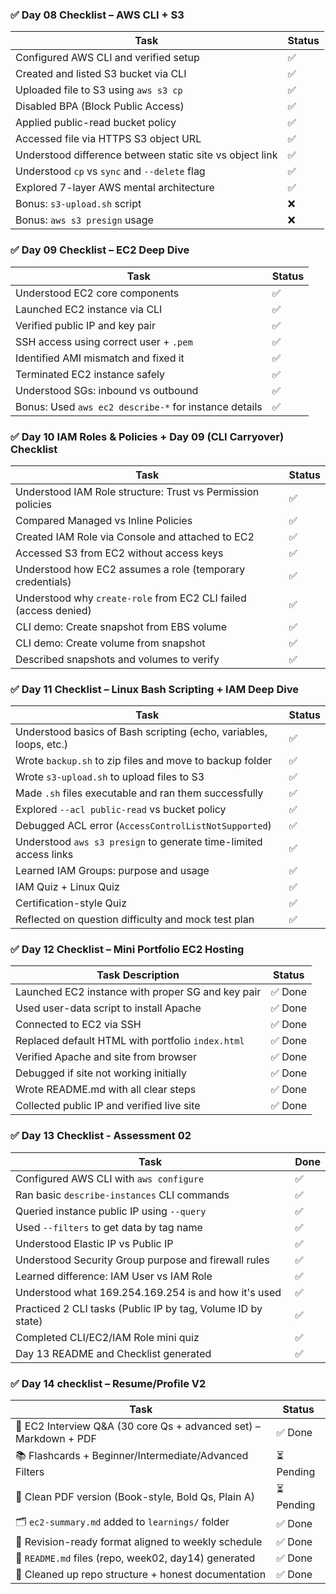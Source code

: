 ### ✅ Day 08 Checklist – AWS CLI + S3

| Task                                                     | Status |
|----------------------------------------------------------|--------|
| Configured AWS CLI and verified setup                    | ✅     |
| Created and listed S3 bucket via CLI                     | ✅     |
| Uploaded file to S3 using `aws s3 cp`                    | ✅     |
| Disabled BPA (Block Public Access)                       | ✅     |
| Applied public-read bucket policy                        | ✅     |
| Accessed file via HTTPS S3 object URL                    | ✅     |
| Understood difference between static site vs object link | ✅     |
| Understood `cp` vs `sync` and `--delete` flag            | ✅     |
| Explored 7-layer AWS mental architecture                 | ✅     |
| Bonus: `s3-upload.sh` script                             | ❌     |
| Bonus: `aws s3 presign` usage                            | ❌     |


### ✅ Day 09 Checklist – EC2 Deep Dive

| Task                                                     | Status |
| -------------------------------------------------------- | ------ |
| Understood EC2 core components                           | ✅      |
| Launched EC2 instance via CLI                            | ✅      |
| Verified public IP and key pair                          | ✅      |
| SSH access using correct user + `.pem`                   | ✅      |
| Identified AMI mismatch and fixed it                     | ✅      |
| Terminated EC2 instance safely                           | ✅      |
| Understood SGs: inbound vs outbound                      | ✅      |
| Bonus: Used `aws ec2 describe-*` for instance details    | ✅      |


### ✅ Day 10 IAM Roles & Policies + Day 09 (CLI Carryover) Checklist

| Task                                                                | Status |
|---------------------------------------------------------------------|--------|
| Understood IAM Role structure: Trust vs Permission policies         | ✅     |
| Compared Managed vs Inline Policies                                 | ✅     |
| Created IAM Role via Console and attached to EC2                    | ✅     |
| Accessed S3 from EC2 without access keys                            | ✅     |
| Understood how EC2 assumes a role (temporary credentials)           | ✅     |
| Understood why `create-role` from EC2 CLI failed (access denied)    | ✅     |
| CLI demo: Create snapshot from EBS volume                           | ✅     |
| CLI demo: Create volume from snapshot                               | ✅     |
| Described snapshots and volumes to verify                           | ✅     |


### ✅ Day 11 Checklist – Linux Bash Scripting + IAM Deep Dive

| Task                                                                 | Status |
|----------------------------------------------------------------------|--------|
| Understood basics of Bash scripting (echo, variables, loops, etc.)   | ✅     |
| Wrote `backup.sh` to zip files and move to backup folder             | ✅     |
| Wrote `s3-upload.sh` to upload files to S3                           | ✅     |
| Made `.sh` files executable and ran them successfully                | ✅     |
| Explored `--acl public-read` vs bucket policy                        | ✅     |
| Debugged ACL error (`AccessControlListNotSupported`)                | ✅     |
| Understood `aws s3 presign` to generate time-limited access links    | ✅     |
| Learned IAM Groups: purpose and usage                                | ✅     |
| IAM Quiz + Linux Quiz                                                | ✅     |
| Certification-style Quiz                                             | ✅     |
| Reflected on question difficulty and mock test plan                  | ✅     |


### ✅ Day 12 Checklist – Mini Portfolio EC2 Hosting

| Task Description                                    | Status   |
|-----------------------------------------------------|----------|
| Launched EC2 instance with proper SG and key pair   | ✅ Done  |
| Used user-data script to install Apache             | ✅ Done  |
| Connected to EC2 via SSH                            | ✅ Done  |
| Replaced default HTML with portfolio `index.html`   | ✅ Done  |
| Verified Apache and site from browser               | ✅ Done  |
| Debugged if site not working initially              | ✅ Done  |
| Wrote README.md with all clear steps                | ✅ Done  |
| Collected public IP and verified live site          | ✅ Done  |

### ✅ Day 13 Checklist - Assessment 02

| Task                                                                 | Done |
|----------------------------------------------------------------------|------|
| Configured AWS CLI with `aws configure`                              | ✅   |
| Ran basic `describe-instances` CLI commands                          | ✅   |
| Queried instance public IP using `--query`                           | ✅   |
| Used `--filters` to get data by tag name                             | ✅   |
| Understood Elastic IP vs Public IP                                   | ✅   |
| Understood Security Group purpose and firewall rules                 | ✅   |
| Learned difference: IAM User vs IAM Role                             | ✅   |
| Understood what 169.254.169.254 is and how it's used                 | ✅   |
| Practiced 2 CLI tasks (Public IP by tag, Volume ID by state)         | ✅   |
| Completed CLI/EC2/IAM Role mini quiz                                 | ✅   |
| Day 13 README and Checklist generated                                 | ✅   |

### ✅ Day 14 checklist – Resume/Profile V2 

| Task | Status |
|------|--------|
| 📝 EC2 Interview Q&A (30 core Qs + advanced set) – Markdown + PDF | ✅ Done |
| 📚 Flashcards + Beginner/Intermediate/Advanced Filters | ⏳ Pending |
| 📄 Clean PDF version (Book-style, Bold Qs, Plain A) | ⏳ Pending |
| 🗂️ `ec2-summary.md` added to `learnings/` folder | ✅ Done |
| 🧠 Revision-ready format aligned to weekly schedule | ✅ Done |
| 📁 `README.md` files (repo, week02, day14) generated | ✅ Done |
| 🧼 Cleaned up repo structure + honest documentation | ✅ Done |
